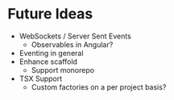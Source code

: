 Future Ideas
========================
- WebSockets / Server Sent Events
  - Observables in Angular?
- Eventing in general
- Enhance scaffold
   * Support monorepo
- TSX Support
   * Custom factories on a per project basis?